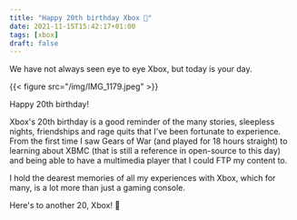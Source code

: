 ```yaml
---
title: "Happy 20th birthday Xbox 💚"
date: 2021-11-15T15:42:17+01:00
tags: [xbox]
draft: false
---
```


We have not always seen eye to eye Xbox, but today is your day.

{{< figure src="/img/IMG_1179.jpeg" >}}

Happy 20th birthday!

Xbox's 20th birthday is a good reminder of the many stories, sleepless nights, friendships and rage quits that I've been fortunate to experience. From the first time I saw Gears of War (and played for 18 hours straight) to learning about XBMC (that is still a reference in open-source to this day) and being able to have a multimedia player that I could FTP my content to.

I hold the dearest memories of all my experiences with Xbox, which for many, is a lot more than just a gaming console.

Here's to another 20, Xbox! 🍻